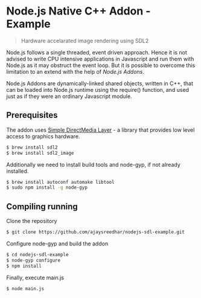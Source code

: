 # Node.js Native C++ Addon - Example

> Hardware accelarated image rendering using SDL2

Node.js follows a single threaded, event driven approach. Hence it is not advised to write CPU intensive applications in 
Javascript and run them with Node.js as it may obstruct the event loop. 
But it is possible to overcome this limitation to an extend with the help of _Node.js Addons_.

Node.js Addons are dynamically-linked shared objects, written in C++, that can be loaded into Node.js runtime using
the require() function, and used just as if they were an ordinary Javascript module.


## Prerequisites

The addon uses [Simple DirectMedia Layer](https://www.libsdl.org) - a library that provides low level access to graphics hardware.

```bash
$ brew install sdl2
$ brew install sdl2_image
```

Additionally we need to install build tools and node-gyp, if not already installed.

```bash
$ brew install autoconf automake libtool
$ sudo npm install -g node-gyp
```


## Compiling running

Clone the repository

```bash
$ git clone https://github.com/ajaysreedhar/nodejs-sdl-example.git
```

Configure node-gyp and build the addon

```bash
$ cd nodejs-sdl-example
$ node-gyp configure
$ npm install
```

Finally, execute main.js

```bash
$ node main.js
```
